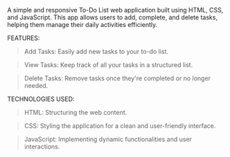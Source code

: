 A simple and responsive To-Do List web application built using HTML, CSS, and JavaScript. This app allows users to add, complete, and delete tasks, helping them manage their daily activities efficiently.

FEATURES:
> Add Tasks: Easily add new tasks to your to-do list.

> View Tasks: Keep track of all your tasks in a structured list.

> Delete Tasks: Remove tasks once they're completed or no longer needed.
> 

TECHNOLOGIES USED:
> HTML: Structuring the web content.

> CSS: Styling the application for a clean and user-friendly interface.

> JavaScript: Implementing dynamic functionalities and user interactions.
